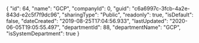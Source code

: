 {
  "id": 64,
  "name": "GCP",
  "companyId": 0,
  "guid": "c6a6997c-3fcb-4a2e-843d-e2c5f7f9dc96",
  "sharingType": "Public",
  "readonly": true,
  "isDefault": false,
  "dateCreated": "2019-08-25T17:04:56.933",
  "lastUpdated": "2020-06-05T19:05:55.497",
  "departmentId": 88,
  "departmentName": "GCP",
  "isSystemDepartment": true
}
